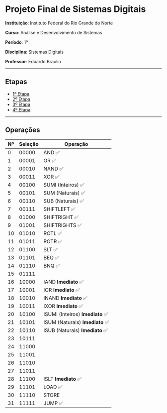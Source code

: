 # Projeto Final de Sistemas Digitais

**Instituição**: Instituto Federal do Rio Grande do Norte

**Curso**: Análise e Desenvolvimento de Sistemas

**Período**: 1º

**Disciplina**: Sistemas Digitais

**Professor**: Eduardo Braulio

---

## Etapas

- [1º Etapa](1-etapa.md)
- [2º Etapa](2-etapa.md)
- [3º Etapa](3-etapa.md)
- [4º Etapa](4-etapa.md)

---

## Operações

Nº | Seleção | Operação
--- | ------- | --------
0 | 00000 | AND :white_check_mark:
1 | 00001 | OR :white_check_mark:
2 | 00010 | NAND :white_check_mark:
3 | 00011 | XOR :white_check_mark:
4 | 00100 | SUMI (Inteiros) :white_check_mark:
5 | 00101 | SUM (Naturais) :white_check_mark:
6 | 00110 | SUB (Naturais) :white_check_mark:
7 | 00111 | SHIFTLEFT :white_check_mark:
8 | 01000 | SHIFTRIGHT :white_check_mark:
9 | 01001 | SHIFTRIGHTS :white_check_mark:
10 | 01010 | ROTL :white_check_mark:
11 | 01011 | ROTR :white_check_mark:
12 | 01100 | SLT :white_check_mark:
13 | 01101 | BEQ :white_check_mark:
14 | 01110 | BNQ :white_check_mark:
15 | 01111 |
16 | 10000 | IAND **Imediato** :white_check_mark:
17 | 10001 | IOR **Imediato** :white_check_mark:
18 | 10010 | INAND **Imediato** :white_check_mark:
19 | 10011 | IXOR **Imediato** :white_check_mark:
20 | 10100 | ISUMI (Inteiros) **Imediato** :white_check_mark:
21 | 10101 | ISUM (Naturais) **Imediato** :white_check_mark:
22 | 10110 | ISUB (Naturais) **Imediato** :white_check_mark:
23 | 10111 |
24 | 11000 |
25 | 11001 |
26 | 11010 |
27 | 11011 |
28 | 11100 | ISLT **Imediato** :white_check_mark:
29 | 11101 | LOAD :white_check_mark:
30 | 11110 | STORE
31 | 11111 | JUMP :white_check_mark:
